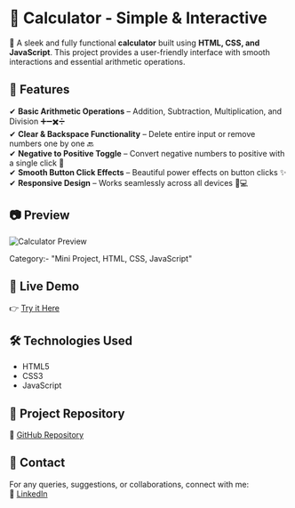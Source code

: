 # 🧮 Calculator - Simple & Interactive  

🚀 A sleek and fully functional **calculator** built using **HTML, CSS, and JavaScript**. This project provides a user-friendly interface with smooth interactions and essential arithmetic operations.  

## 🌟 Features  
✔ **Basic Arithmetic Operations** – Addition, Subtraction, Multiplication, and Division ➕➖✖️➗  
✔ **Clear & Backspace Functionality** – Delete entire input or remove numbers one by one 🔙  
✔ **Negative to Positive Toggle** – Convert negative numbers to positive with a single click 🔄  
✔ **Smooth Button Click Effects** – Beautiful power effects on button clicks ✨  
✔ **Responsive Design** – Works seamlessly across all devices 📱💻  

## 📷 Preview  
![Calculator Preview](https://github.com/user-attachments/assets/0369c00c-5b89-4fe0-9bef-f3af4a020216)  

Category:- "Mini Project, HTML, CSS, JavaScript"

## 🔗 Live Demo  
👉 [Try it Here](https://praveenkr398.github.io/Calculator/)  

## 🛠 Technologies Used  
- HTML5  
- CSS3  
- JavaScript  

## 📂 Project Repository  
🔗 [GitHub Repository](https://github.com/Praveenkr398/Calculator)  

## 📩 Contact  
For any queries, suggestions, or collaborations, connect with me:  
🔗 [LinkedIn](https://www.linkedin.com/in/Praveenkr398)  
